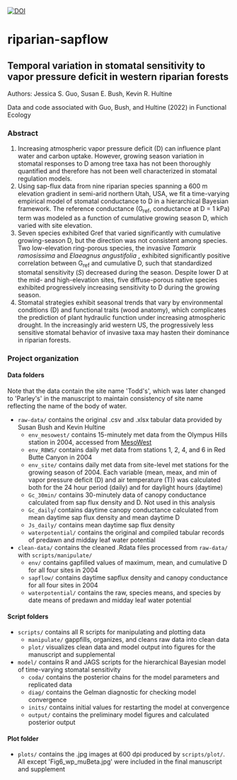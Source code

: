 [![DOI](https://zenodo.org/badge/485639117.svg)](https://zenodo.org/badge/latestdoi/485639117)

# riparian-sapflow
## Temporal variation in stomatal sensitivity to vapor pressure deficit in western riparian forests
Authors: Jessica S. Guo, Susan E. Bush, Kevin R. Hultine

Data and code associated with Guo, Bush, and Hultine (2022) in Functional Ecology

### Abstract
1. Increasing atmospheric vapor pressure deficit (D) can influence plant water and carbon uptake. However, growing season variation in stomatal responses to D among tree taxa has not been thoroughly quantified and therefore has not been well characterized in stomatal regulation models. 
2. Using sap-flux data from nine riparian species spanning a 600 m elevation gradient in semi-arid northern Utah, USA, we fit a time-varying empirical model of stomatal conductance to D in a hierarchical Bayesian framework. The reference conductance (G<sub>ref</sub>, conductance at D = 1 kPa) term was modeled as a function of cumulative growing season D, which varied with site elevation.
3. Seven species exhibited Gref that varied significantly with cumulative growing-season D, but the direction was not consistent among species. Two low-elevation ring-porous species, the invasive <i>Tamarix ramosissima</i> and <i>Elaeagnus angustifolia </i>, exhibited significantly positive correlation between G<sub>ref</sub> and cumulative D, such that standardized stomatal sensitivity (<i>S</i>) decreased during the season. Despite lower D at the mid- and high-elevation sites, five diffuse-porous native species exhibited progressively increasing sensitivity to D during the growing season. 
4. Stomatal strategies exhibit seasonal trends that vary by environmental conditions (D) and functional traits (wood anatomy), which complicates the prediction of plant hydraulic function under increasing atmospheric drought.  In the increasingly arid western US, the progressively less sensitive stomatal behavior of invasive taxa may hasten their dominance in riparian forests. 

### Project organization

#### Data folders
Note that the data contain the site name 'Todd's', which was later changed to 'Parley's' in the manuscript to maintain consistency of site name reflecting the name of the body of water. 
- `raw-data/` contains the original .csv and .xlsx tabular data provided by Susan Bush and Kevin Hultine
  - `env_mesowest/` contains 15-minutely met data from the Olympus Hills station in 2004, accessed from [MesoWest](https://mesowest.utah.edu/)
  - `env_RBWS/` contains daily met data from stations 1, 2, 4, and 6 in Red Butte Canyon in 2004
  - `env_site/` contains daily met data from site-level met stations for the growing season of 2004. Each variable (mean, meax, and min of vapor pressure deficit (D) and air temperature (T)) was calculated both for the 24 hour period (daily) and for daylight hours (daytime) 
  - `Gc_30min/` contains 30-minutely data of canopy conductance calculated from sap flux density and D. Not used in this analysis
  - `Gc_daily`/ contains daytime canopy conductance calculated from mean daytime sap flux density and mean daytime D
  - `Js_daily/` contains mean daytime sap flux density
  - `waterpotential/` contains the original and compiled tabular records of predawn and midday leaf water potential
- `clean-data/` contains the cleaned .Rdata files processed from `raw-data/` with `scripts/manipulate/`
  - `env/` contains gapfilled values of maximum, mean, and cumulative D for all four sites in 2004
  - `sapflow/` contains daytime sapflux density and canopy conductance for all four sites in 2004
  - `waterpotential/` contains the raw, species means, and species by date means of predawn and midday leaf water potential

#### Script folders
- `scripts/` contains all R scripts for manipulating and plotting data
  - `manipulate/` gappfills, organizes, and cleans raw data into clean data
  -  `plot/` visualizes clean data and model output into figures for the manuscript and supplemental
- `model/` contains R and JAGS scripts for the hierarchical Bayesian model of time-varying stomatal sensitivity
  - `coda/` contains the posterior chains for the model parameters and replicated data
  - `diag/` contains the Gelman diagnostic for checking model convergence
  - `inits/` contains initial values for restarting the model at convergence
  - `output/` contains the preliminary model figures and calculated posterior output

#### Plot folder
- `plots/` contains the .jpg images at 600 dpi produced by `scripts/plot/`. All except 'Fig6_wp_muBeta.jpg' were included in the final manuscript and supplement

